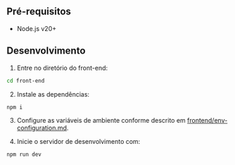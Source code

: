 ## Pré-requisitos  

- Node.js v20+

## Desenvolvimento

1. Entre no diretório do front-end:

```bash
cd front-end
```

2. Instale as dependências:

```bash
npm i
```

3. Configure as variáveis de ambiente conforme descrito em [frontend/env-configuration.md](env-configuration.md).

4. Inicie o servidor de desenvolvimento com:

```bash
npm run dev
```
